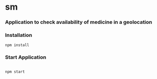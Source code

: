 # sm

### Application to check availability of medicine in a geolocation

### Installation

```
npm install

```

### Start Application

```

npm start

```


